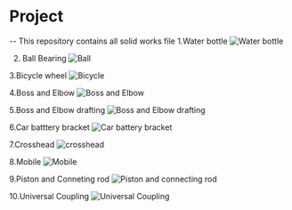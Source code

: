 # Project

-- This repository contains all solid works file
1.Water bottle
![Water bottle](https://user-images.githubusercontent.com/73783374/138554604-def8abce-902f-4e9b-8bb5-ca8b25833a5d.png)


2. Ball Bearing
![Ball](https://github.com/nileshMech/Project/blob/main/Screenshot%20(2).png)

3.Bicycle wheel 
![Bicycle](https://github.com/nileshMech/Project/blob/main/Screenshot%20(3).png)

4.Boss and Elbow
![Boss and Elbow](https://github.com/nileshMech/Project/blob/main/Screenshot%20(4).png)

5.Boss and Elbow drafting
![Boss and Elbow drafting](https://github.com/nileshMech/Project/blob/main/Screenshot%20(5).png)

6.Car batttery bracket
![Car battery bracket](https://github.com/nileshMech/Project/blob/main/Screenshot%20(6).png)

7.Crosshead
![crosshead](https://github.com/nileshMech/Project/blob/main/Screenshot%20(7).png)

8.Mobile
![Mobile](https://github.com/nileshMech/Project/blob/main/Screenshot%20(8).png)

9.Piston and Conneting rod
![Piston and connecting rod](https://github.com/nileshMech/Project/blob/main/Screenshot%20(9).png)


10.Universal Coupling
![Universal Coupling](https://github.com/nileshMech/Project/blob/main/Screenshot%20(10).png)

